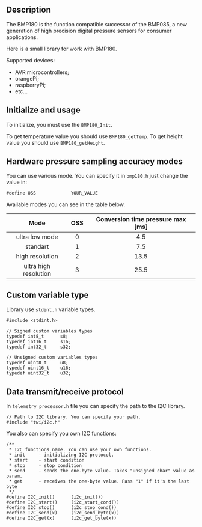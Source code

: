 Description
------------

The BMP180 is the function compatible successor of the BMP085, a new generation of high precision digital pressure sensors for consumer applications.

Here is a small library for work with BMP180.

Supported devices:
-   AVR microcontrollers;
-   orangePi;
-   raspberryPi;
-   etc...

Initialize and usage
--------------------

To initialize, you must use the `BMP180_Init`.

To get temperature value you should use `BMP180_getTemp`.
To get height value you should use `BMP180_getHeight`.

Hardware pressure sampling accuracy modes
-----------------------------------------

You can use various mode. You can specify it in `bmp180.h` just change the value in:
```
#define OSS             YOUR_VALUE
```

Available modes you can see in the table below.

|          Mode         | OSS | Conversion time  pressure max [ms] |
|:---------------------:|:---:|:----------------------------------:|
|     ultra low mode    |  0  |                 4.5                |
|        standart       |  1  |                 7.5                |
|    high resolution    |  2  |                13.5                |
| ultra high resolution |  3  |                25.5                |


Custom variable type
--------------------

Library use `stdint.h` variable types.

```
#include <stdint.h>

// Signed custom variables types
typedef int8_t      s8;
typedef int16_t     s16;
typedef int32_t     s32;

// Unsigned custom variables types
typedef uint8_t     u8;
typedef uint16_t    u16;
typedef uint32_t    u32;
```

Data transmit/receive protocol
------------------------------

In `telemetry_processor.h` file you can specify the path to the I2C library.

```
// Path to I2C library. You can specify your path.
#include "twi/i2c.h"
```

You also can specify you own I2C functions:

```
/**
 * I2C functions name. You can use your own functions.
 * init     - initializing I2C protocol.
 * start    - start condition
 * stop     - stop condition
 * send     - sends the one-byte value. Takes "unsigned char" value as param.
 * get      - receives the one-byte value. Pass "1" if it's the last byte
 */
#define I2C_init()      (i2c_init())
#define I2C_start()     (i2c_start_cond())
#define I2C_stop()      (i2c_stop_cond())
#define I2C_send(x)     (i2c_send_byte(x))
#define I2C_get(x)      (i2c_get_byte(x))
```
